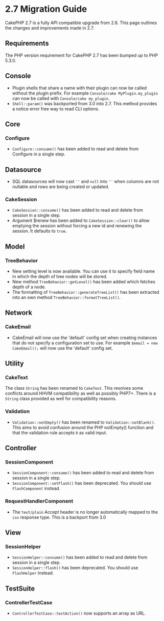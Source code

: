 # 2.7 Migration Guide

CakePHP 2.7 is a fully API compatible upgrade from 2.6. This page outlines
the changes and improvements made in 2.7.

## Requirements

The PHP version requirement for CakePHP 2.7 has been bumped up to PHP 5.3.0.

## Console

- Plugin shells that share a name with their plugin can now be called without
  the plugin prefix. For example `Console/cake MyPlugin.my_plugin` can now
  be called with `Console/cake my_plugin`.
- `Shell::param()` was backported from 3.0 into 2.7. This method provides
  a notice error free way to read CLI options.

## Core

### Configure

- `Configure::consume()` has been added to read and delete from
  Configure in a single step.

## Datasource

- SQL datasources will now cast `''` and `null` into `''` when columns are
  not nullable and rows are being created or updated.

### CakeSession

- `CakeSession::consume()` has been added to read and delete from
  session in a single step.
- Argument <span class="title-ref">\$renew</span> has been added to `CakeSession::clear()` to allow
  emptying the session without forcing a new id and renewing the session. It
  defaults to `true`.

## Model

### TreeBehavior

- New setting <span class="title-ref">level</span> is now available. You can use it to specify field name in
  which the depth of tree nodes will be stored.
- New method `TreeBehavior::getLevel()` has been added which fetches depth of
  a node.
- The formatting of `TreeBehavior::generateTreeList()` has been extracted into
  an own method `TreeBehavior::formatTreeList()`.

## Network

### CakeEmail

- CakeEmail will now use the 'default' config set when creating instances that
  do not specify a configuration set to use. For example `$email = new CakeEmail();` will now use the 'default' config set.

## Utility

### CakeText

The class `String` has been renamed to `CakeText`. This resolves some
conflicts around HHVM compatibility as well as possibly PHP7+. There is
a `String` class provided as well for compatibility reasons.

### Validation

- `Validation::notEmpty()` has been renamed to `Validation::notBlank()`.
  This aims to avoid confusion around the PHP <span class="title-ref">notEmpty()</span> function and that the
  validation rule accepts `0` as valid input.

## Controller

### SessionComponent

- `SessionComponent::consume()` has been added to read and delete
  from session in a single step.
- `SessionComponent::setFlash()` has been deprecated. You should use
  `FlashComponent` instead.

### RequestHandlerComponent

- The `text/plain` Accept header is no longer automatically mapped to the
  `csv` response type. This is a backport from 3.0

## View

### SessionHelper

- `SessionHelper::consume()` has been added to read and delete from
  session in a single step.
- `SessionHelper::flash()` has been deprecated. You should use
  `FlashHelper` instead.

## TestSuite

### ControllerTestCase

- `ControllerTestCase::testAction()` now supports an array as URL.
